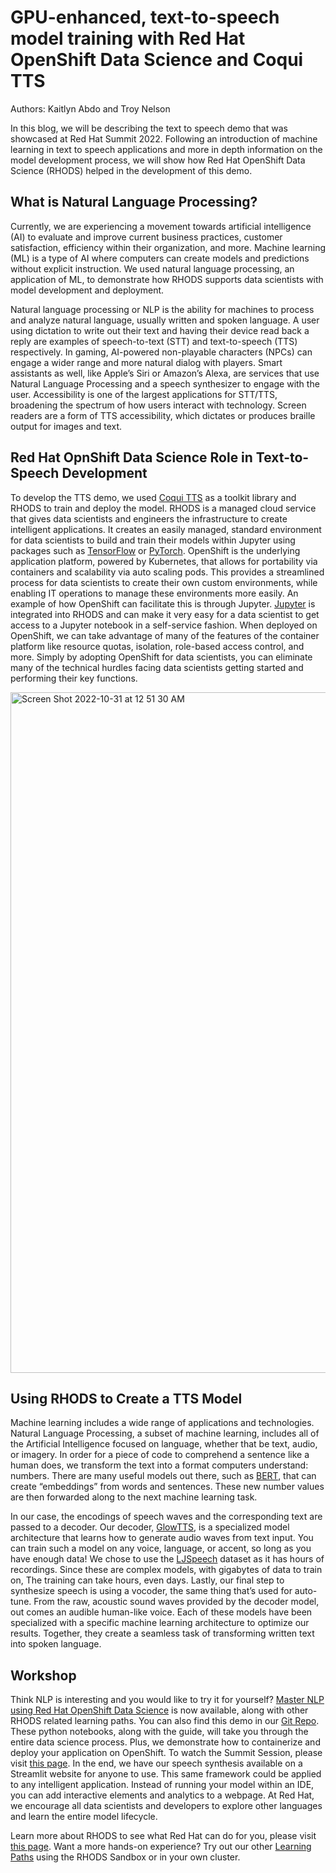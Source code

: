 # GPU-enhanced, text-to-speech model training with Red Hat OpenShift Data Science and Coqui TTS
Authors: Kaitlyn Abdo and Troy Nelson

In this blog, we will be describing the text to speech demo that was showcased at Red Hat Summit 2022. Following an introduction of machine learning in text to speech applications and more in depth information on the model development process, we will show how Red Hat OpenShift Data Science (RHODS) helped in the  development of this demo. 

## What is Natural Language Processing?
Currently, we are experiencing a movement towards artificial intelligence (AI) to evaluate and improve current business practices, customer satisfaction, efficiency within their organization, and more. Machine learning (ML) is a type of AI where computers can create models and predictions without explicit instruction. We used natural language processing, an application of ML, to demonstrate how RHODS supports data scientists with model development and deployment. 

Natural language processing or NLP is the ability for machines to process and analyze natural language, usually written and spoken language. A user using dictation to write out their text and having their device read back a reply are examples of speech-to-text (STT) and text-to-speech (TTS) respectively. In gaming, AI-powered non-playable characters (NPCs) can engage a wider range and more natural dialog with players. Smart assistants as well, like Apple’s Siri or Amazon’s Alexa, are services that use Natural Language Processing and a speech synthesizer to engage with the user. Accessibility is one of the largest applications for STT/TTS, broadening the spectrum of how users interact with technology. Screen readers are a form of TTS accessibility, which dictates or produces braille output for images and text. 

## Red Hat OpnShift Data Science Role in Text-to-Speech Development
To develop the TTS demo, we used [Coqui TTS](https://coqui.ai/) as a toolkit library and RHODS to train and deploy the model. RHODS is a managed cloud service that gives data scientists and engineers the infrastructure to create intelligent applications. It creates an easily managed, standard environment for data scientists to build and train their models within Jupyter using packages such as [TensorFlow](https://www.tensorflow.org/) or [PyTorch](https://pytorch.org/). OpenShift is the underlying application platform, powered by Kubernetes, that allows for portability via containers and scalability via auto scaling pods. This provides a streamlined process for data scientists to create their own custom environments, while enabling IT operations to manage these environments more easily. An example of how OpenShift can facilitate this is through Jupyter. [Jupyter](https://jupyter.org/) is integrated into RHODS and can make it very easy for a data scientist to get access to a Jupyter notebook in a self-service fashion. When deployed on OpenShift, we can take advantage of many of the features of the container platform like resource quotas, isolation, role-based access control, and more. Simply by adopting OpenShift for data scientists, you can eliminate many of the technical hurdles facing data scientists getting started and performing their key functions.

<img width="1089" alt="Screen Shot 2022-10-31 at 12 51 30 AM" src="https://user-images.githubusercontent.com/45447032/198958447-fb513178-430d-4f40-9c5e-0cae5a0e654b.png">

## Using RHODS to Create a TTS Model
Machine learning includes a wide range of applications and technologies. Natural Language Processing, a subset of machine learning, includes all of the Artificial Intelligence focused on language, whether that be text, audio, or imagery. In order for a piece of code to comprehend a sentence like a human does, we transform the text into a format computers understand: numbers. There are many useful models out there, such as [BERT](https://arxiv.org/pdf/1810.04805.pdf), that can create “embeddings” from words and sentences. These new number values are then forwarded along to the next machine learning task.

In our case, the encodings of speech waves and the corresponding text are passed to a decoder. Our decoder, [GlowTTS](https://arxiv.org/abs/2005.11129), is a specialized model architecture that learns how to generate audio waves from text input. You can train such a model on any voice, language, or accent, so long as you have enough data! We chose to use the [LJSpeech](https://keithito.com/LJ-Speech-Dataset/) dataset as it has hours of recordings. Since these are complex models, with gigabytes of data to train on, The training can take hours, even days. Lastly, our final step to synthesize speech is using a vocoder, the same thing that’s used for auto-tune. From the raw, acoustic sound waves provided by the decoder model, out comes an audible human-like voice. Each of these models have been specialized with a specific machine learning architecture to optimize our results. Together, they create a seamless task of transforming written text into spoken language.


## Workshop
Think NLP is interesting and you would like to try it for yourself? [Master NLP using Red Hat OpenShift Data Science](developers.redhat.com/learn/openshift-data-science) is now available, along with other RHODS related learning paths. You can also find this demo in our [Git Repo](https://github.com/rh-aiservices-bu/text-to-speech). These python notebooks, along with the guide, will take you through the entire data science process. Plus, we demonstrate how to containerize and deploy your application on OpenShift. To watch the Summit Session, please visit [this page](https://events.experiences.redhat.com/widget/redhat/sum22/SessionCatalog22/session/1641397808557001msAh). In the end, we have our speech synthesis available on a Streamlit website for anyone to use. This same framework could be applied to any intelligent application. Instead of running your model within an IDE, you can add interactive elements and analytics to a webpage. At Red Hat, we encourage all data scientists and developers to explore other languages and learn the entire model lifecycle.

Learn more about RHODS to see what Red Hat can do for you, please visit [this page](https://www.redhat.com/en/technologies/cloud-computing/openshift/openshift-data-science). Want a more hands-on experience? Try out our other [Learning Paths](developers.redhat.com/learn/openshift-data-science) using the RHODS Sandbox or in your own cluster.


